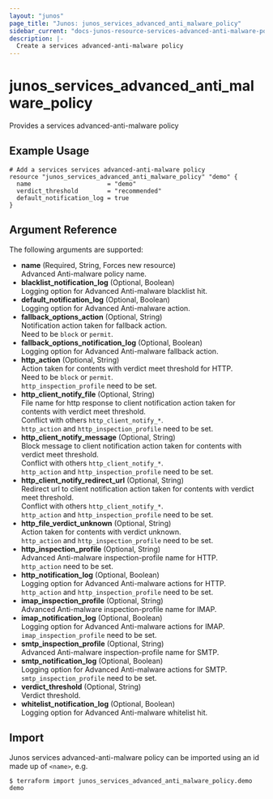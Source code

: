 ```yaml
---
layout: "junos"
page_title: "Junos: junos_services_advanced_anti_malware_policy"
sidebar_current: "docs-junos-resource-services-advanced-anti-malware-policy"
description: |-
  Create a services advanced-anti-malware policy
---
```


# junos_services_advanced_anti_malware_policy

Provides a services advanced-anti-malware policy

## Example Usage

```hcl
# Add a services services advanced-anti-malware policy
resource "junos_services_advanced_anti_malware_policy" "demo" {
  name                     = "demo"
  verdict_threshold        = "recommended"
  default_notification_log = true
}
```

## Argument Reference

The following arguments are supported:

- **name** (Required, String, Forces new resource)  
  Advanced Anti-malware policy name.
- **blacklist_notification_log** (Optional, Boolean)  
  Logging option for Advanced Anti-malware blacklist hit.
- **default_notification_log** (Optional, Boolean)  
  Logging option for Advanced Anti-malware action.
- **fallback_options_action** (Optional, String)  
  Notification action taken for fallback action.  
  Need to be `block` or `permit`.
- **fallback_options_notification_log** (Optional, Boolean)  
  Logging option for Advanced Anti-malware fallback action.
- **http_action** (Optional, String)  
  Action taken for contents with verdict meet threshold for HTTP.  
  Need to be `block` or `permit`.  
  `http_inspection_profile` need to be set.
- **http_client_notify_file** (Optional, String)  
  File name for http response to client notification action taken for contents with verdict meet
  threshold.  
  Conflict with others `http_client_notify_*`.  
  `http_action` and `http_inspection_profile` need to be set.
- **http_client_notify_message** (Optional, String)  
  Block message to client notification action taken for contents with verdict meet threshold.  
  Conflict with others `http_client_notify_*`.  
  `http_action` and `http_inspection_profile` need to be set.
- **http_client_notify_redirect_url** (Optional, String)  
  Redirect url to client notification action taken for contents with verdict meet threshold.  
  Conflict with others `http_client_notify_*`.  
  `http_action` and `http_inspection_profile` need to be set.
- **http_file_verdict_unknown** (Optional, String)  
  Action taken for contents with verdict unknown.  
  `http_action` and `http_inspection_profile` need to be set.
- **http_inspection_profile** (Optional, String)  
  Advanced Anti-malware inspection-profile name for HTTP.  
  `http_action` need to be set.
- **http_notification_log** (Optional, Boolean)  
  Logging option for Advanced Anti-malware actions for HTTP.  
  `http_action` and `http_inspection_profile` need to be set.
- **imap_inspection_profile** (Optional, String)  
  Advanced Anti-malware inspection-profile name for IMAP.
- **imap_notification_log** (Optional, Boolean)  
  Logging option for Advanced Anti-malware actions for IMAP.  
  `imap_inspection_profile` need to be set.
- **smtp_inspection_profile** (Optional, String)  
  Advanced Anti-malware inspection-profile name for SMTP.
- **smtp_notification_log** (Optional, Boolean)  
  Logging option for Advanced Anti-malware actions for SMTP.  
  `smtp_inspection_profile` need to be set.
- **verdict_threshold** (Optional, String)  
  Verdict threshold.
- **whitelist_notification_log** (Optional, Boolean)  
  Logging option for Advanced Anti-malware whitelist hit.

## Import

Junos services advanced-anti-malware policy can be imported using an id made up of `<name>`, e.g.

```shell
$ terraform import junos_services_advanced_anti_malware_policy.demo demo
```
